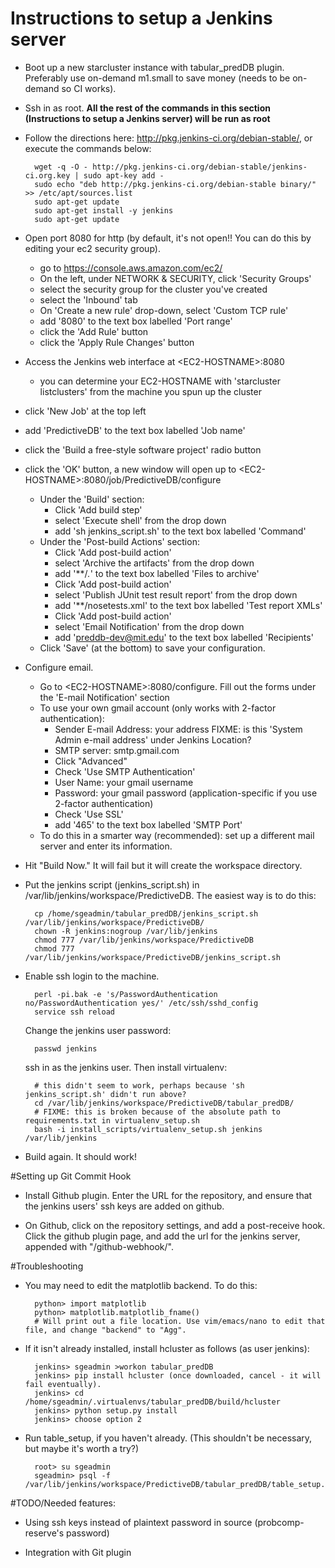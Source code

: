 Instructions to setup a Jenkins server
==================

* Boot up a new starcluster instance with tabular_predDB plugin. Preferably use on-demand m1.small to save money (needs to be on-demand so CI works).

* Ssh in as root.  **All the rest of the commands in this section (Instructions to setup a Jenkins server) will be run as root**

* Follow the directions here: http://pkg.jenkins-ci.org/debian-stable/, or execute the commands below:

        wget -q -O - http://pkg.jenkins-ci.org/debian-stable/jenkins-ci.org.key | sudo apt-key add -
        sudo echo "deb http://pkg.jenkins-ci.org/debian-stable binary/" >> /etc/apt/sources.list
        sudo apt-get update
        sudo apt-get install -y jenkins
        sudo apt-get update

* Open port 8080 for http (by default, it's not open!! You can do this by editing your ec2 security group).
  * go to https://console.aws.amazon.com/ec2/
  * On the left, under NETWORK & SECURITY, click 'Security Groups'
  * select the security group for the cluster you've created
  * select the 'Inbound' tab
  * On 'Create a new rule' drop-down, select 'Custom TCP rule'
  * add '8080' to the text box labelled 'Port range'
  * click the 'Add Rule' button
  * click the 'Apply Rule Changes' button

* Access the Jenkins web interface at \<EC2-HOSTNAME\>:8080
  * you can determine your EC2-HOSTNAME with 'starcluster listclusters' from the machine you spun up the cluster
* click 'New Job' at the top left
* add 'PredictiveDB' to the text box labelled 'Job name'
* click the 'Build a free-style software project' radio button
* click the 'OK' button, a new window will open up to \<EC2-HOSTNAME\>:8080/job/PredictiveDB/configure
   * Under the 'Build' section: 
      * Click 'Add build step'
      * select 'Execute shell' from the drop down
      * add 'sh jenkins_script.sh' to the text box labelled 'Command'
   * Under the 'Post-build Actions' section:
      * Click 'Add post-build action'
      * select 'Archive the artifacts' from the drop down
      * add '**/*.*' to the text box labelled 'Files to archive'
      * Click 'Add post-build action'
      * select 'Publish JUnit test result report' from the drop down
      * add '**/nosetests.xml' to the text box labelled 'Test report XMLs'
      * Click 'Add post-build action'
      * select 'Email Notification' from the drop down
      * add 'preddb-dev@mit.edu' to the text box labelled 'Recipients'
   * Click 'Save' (at the bottom) to save your configuration.

* Configure email.

  * Go to \<EC2-HOSTNAME\>:8080/configure. Fill out the forms under the 'E-mail Notification' section
  * To use your own gmail account (only works with 2-factor authentication):
       * Sender E-mail Address: your address FIXME: is this 'System Admin e-mail address' under Jenkins Location?
       * SMTP server: smtp.gmail.com
       * Click "Advanced"
       * Check 'Use SMTP Authentication'
       * User Name: your gmail username
       * Password: your gmail password (application-specific if you use 2-factor authentication)
       * Check 'Use SSL'
       * add '465' to the text box labelled 'SMTP Port'
  * To do this in a smarter way (recommended): set up a different mail server and enter its information.
     
* Hit "Build Now." It will fail but it will create the workspace directory.

* Put the jenkins script (jenkins_script.sh) in /var/lib/jenkins/workspace/PredictiveDB. The easiest way is to do this:

        cp /home/sgeadmin/tabular_predDB/jenkins_script.sh /var/lib/jenkins/workspace/PredictiveDB/
        chown -R jenkins:nogroup /var/lib/jenkins
        chmod 777 /var/lib/jenkins/workspace/PredictiveDB
        chmod 777 /var/lib/jenkins/workspace/PredictiveDB/jenkins_script.sh

* Enable ssh login to the machine.

        perl -pi.bak -e 's/PasswordAuthentication no/PasswordAuthentication yes/' /etc/ssh/sshd_config
        service ssh reload

  Change the jenkins user password: 

        passwd jenkins

  ssh in as the jenkins user. Then install virtualenv:

        # this didn't seem to work, perhaps because 'sh jenkins_script.sh' didn't run above?
        cd /var/lib/jenkins/workspace/PredictiveDB/tabular_predDB/
        # FIXME: this is broken because of the absolute path to requirements.txt in virtualenv_setup.sh
        bash -i install_scripts/virtualenv_setup.sh jenkins /var/lib/jenkins

* Build again. It should work!

#Setting up Git Commit Hook

* Install Github plugin. Enter the URL for the repository, and ensure that the jenkins users' ssh keys are added on github.

* On Github, click on the repository settings, and add a post-receive hook. Click the github plugin page, and add the url for the jenkins server, appended with "/github-webhook/".

#Troubleshooting

* You may need to edit the matplotlib backend. To do this:

        python> import matplotlib
        python> matplotlib.matplotlib_fname()
        # Will print out a file location. Use vim/emacs/nano to edit that file, and change "backend" to "Agg".

* If it isn't already installed, install hcluster as follows (as user jenkins):

        jenkins> sgeadmin >workon tabular_predDB
        jenkins> pip install hcluster (once downloaded, cancel - it will fail eventually).
        jenkins> cd /home/sgeadmin/.virtualenvs/tabular_predDB/build/hcluster
        jenkins> python setup.py install
        jenkins> choose option 2

* Run table_setup, if you haven't already. (This shouldn't be necessary, but maybe it's worth a try?)

        root> su sgeadmin
        sgeadmin> psql -f /var/lib/jenkins/workspace/PredictiveDB/tabular_predDB/table_setup.sql


#TODO/Needed features: 

* Using ssh keys instead of plaintext password in source (probcomp-reserve's password)

* Integration with Git plugin
